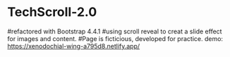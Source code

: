 # TechScroll-2.0
#refactored with Bootstrap 4.4.1
#using scroll reveal to creat a slide effect for images and content.
#Page is ficticious, developed for practice.
 demo: https://xenodochial-wing-a795d8.netlify.app/
